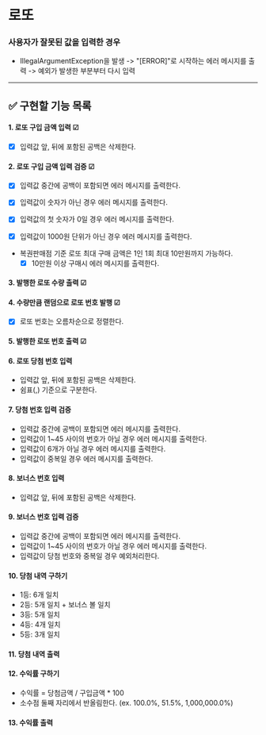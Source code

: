 # 로또
###  사용자가 잘못된 값을 입력한 경우
- IllegalArgumentException을 발생 -> "[ERROR]"로 시작하는 에러 메시지를 출력 -> 예외가 발생한 부분부터 다시 입력

---

## ✅ 구현할 기능 목록
#### 1. 로또 구입 금액 입력 ☑
- [x] 입력값 앞, 뒤에 포함된 공백은 삭제한다.

#### 2. 로또 구입 금액 입력 검증 ☑
- [x] 입력값 중간에 공백이 포함되면 에러 메시지를 출력한다.
- [x] 입력값이 숫자가 아닌 경우 에러 메시지를 출력한다.
- [x] 입력값의 첫 숫자가 0일 경우 에러 메시지를 출력한다.
- [x] 입력값이 1000원 단위가 아닌 경우 에러 메시지를 출력한다.


- 복권판매점 기준 로또 최대 구매 금액은 1인 1회 최대 10만원까지 가능하다.
  - [x] 10만원 이상 구매시 에러 메시지를 출력한다.

#### 3. 발행한 로또 수량 출력 ☑

#### 4. 수량만큼 랜덤으로 로또 번호 발행 ☑
- [x] 로또 번호는 오름차순으로 정렬한다.

#### 5. 발행한 로또 번호 출력 ☑

#### 6. 로또 당첨 번호 입력
- 입력값 앞, 뒤에 포함된 공백은 삭제한다.
- 쉼표(,) 기준으로 구분한다.

#### 7. 당첨 번호 입력 검증
- 입력값 중간에 공백이 포함되면 에러 메시지를 출력한다.
- 입력값이 1~45 사이의 번호가 아닐 경우 에러 메시지를 출력한다.
- 입력값이 6개가 아닐 경우 에러 메시지를 출력한다.
- 입력값이 중복일 경우 에러 메시지를 출력한다.

#### 8. 보너스 번호 입력
- 입력값 앞, 뒤에 포함된 공백은 삭제한다.

#### 9. 보너스 번호 입력 검증
- 입력값 중간에 공백이 포함되면 에러 메시지를 출력한다.
- 입력값이 1~45 사이의 번호가 아닐 경우 에러 메시지를 출력한다.
- 입력값이 당첨 번호와 중복일 경우 예외처리한다.

#### 10. 당첨 내역 구하기
- 1등: 6개 일치
- 2등: 5개 일치 + 보너스 볼 일치
- 3등: 5개 일치
- 4등: 4개 일치
- 5등: 3개 일치

#### 11. 당첨 내역 출력

#### 12. 수익률 구하기
- 수익률 = 당첨금액 / 구입금액 * 100
- 소수점 둘째 자리에서 반올림한다.  (ex. 100.0%, 51.5%, 1,000,000.0%)

#### 13. 수익률 출력
